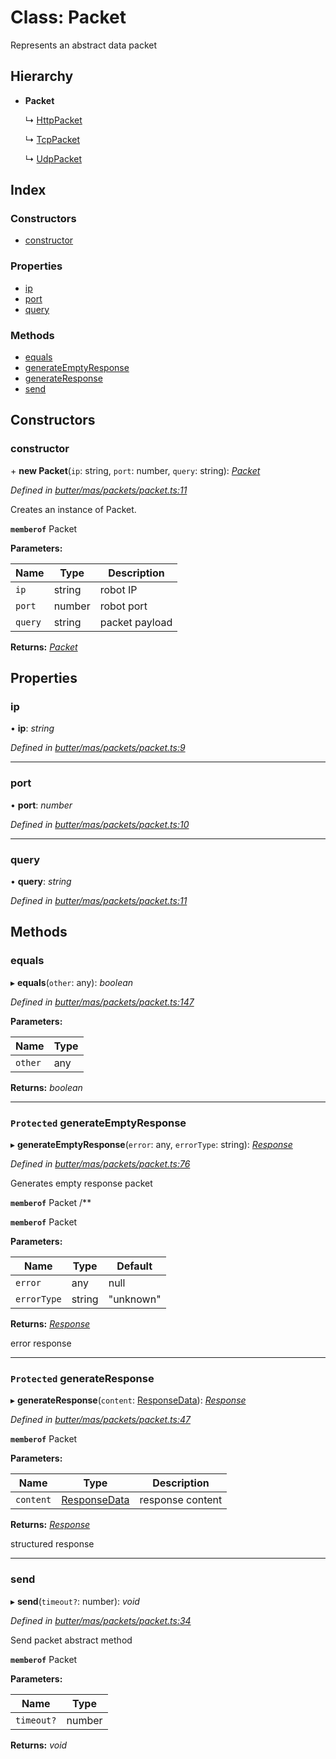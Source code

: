 
# Class: Packet

Represents an abstract data packet

## Hierarchy

* **Packet**

  ↳ [HttpPacket](_butter_mas_packets_packet_http_.httppacket.md)

  ↳ [TcpPacket](_butter_mas_packets_packet_tcp_.tcppacket.md)

  ↳ [UdpPacket](_butter_mas_packets_packet_udp_.udppacket.md)

## Index

### Constructors

* [constructor](_butter_mas_packets_packet_.packet.md#constructor)

### Properties

* [ip](_butter_mas_packets_packet_.packet.md#ip)
* [port](_butter_mas_packets_packet_.packet.md#port)
* [query](_butter_mas_packets_packet_.packet.md#query)

### Methods

* [equals](_butter_mas_packets_packet_.packet.md#equals)
* [generateEmptyResponse](_butter_mas_packets_packet_.packet.md#protected-generateemptyresponse)
* [generateResponse](_butter_mas_packets_packet_.packet.md#protected-generateresponse)
* [send](_butter_mas_packets_packet_.packet.md#send)

## Constructors

###  constructor

\+ **new Packet**(`ip`: string, `port`: number, `query`: string): *[Packet](_butter_mas_packets_packet_.packet.md)*

*Defined in [butter/mas/packets/packet.ts:11](https://github.com/butter-robotics/Butter.MAS.JavascriptAPI/blob/f2f46d3/butter/mas/packets/packet.ts#L11)*

Creates an instance of Packet.

**`memberof`** Packet

**Parameters:**

Name | Type | Description |
------ | ------ | ------ |
`ip` | string | robot IP |
`port` | number | robot port |
`query` | string | packet payload |

**Returns:** *[Packet](_butter_mas_packets_packet_.packet.md)*

## Properties

###  ip

• **ip**: *string*

*Defined in [butter/mas/packets/packet.ts:9](https://github.com/butter-robotics/Butter.MAS.JavascriptAPI/blob/f2f46d3/butter/mas/packets/packet.ts#L9)*

___

###  port

• **port**: *number*

*Defined in [butter/mas/packets/packet.ts:10](https://github.com/butter-robotics/Butter.MAS.JavascriptAPI/blob/f2f46d3/butter/mas/packets/packet.ts#L10)*

___

###  query

• **query**: *string*

*Defined in [butter/mas/packets/packet.ts:11](https://github.com/butter-robotics/Butter.MAS.JavascriptAPI/blob/f2f46d3/butter/mas/packets/packet.ts#L11)*

## Methods

###  equals

▸ **equals**(`other`: any): *boolean*

*Defined in [butter/mas/packets/packet.ts:147](https://github.com/butter-robotics/Butter.MAS.JavascriptAPI/blob/f2f46d3/butter/mas/packets/packet.ts#L147)*

**Parameters:**

Name | Type |
------ | ------ |
`other` | any |

**Returns:** *boolean*

___

### `Protected` generateEmptyResponse

▸ **generateEmptyResponse**(`error`: any, `errorType`: string): *[Response](../interfaces/_butter_mas_interfaces_response_.response.md)*

*Defined in [butter/mas/packets/packet.ts:76](https://github.com/butter-robotics/Butter.MAS.JavascriptAPI/blob/f2f46d3/butter/mas/packets/packet.ts#L76)*

Generates empty response packet

**`memberof`** Packet
/**

**`memberof`** Packet

**Parameters:**

Name | Type | Default |
------ | ------ | ------ |
`error` | any | null |
`errorType` | string | "unknown" |

**Returns:** *[Response](../interfaces/_butter_mas_interfaces_response_.response.md)*

error response

___

### `Protected` generateResponse

▸ **generateResponse**(`content`: [ResponseData](../interfaces/_butter_mas_interfaces_response_.responsedata.md)): *[Response](../interfaces/_butter_mas_interfaces_response_.response.md)*

*Defined in [butter/mas/packets/packet.ts:47](https://github.com/butter-robotics/Butter.MAS.JavascriptAPI/blob/f2f46d3/butter/mas/packets/packet.ts#L47)*

**`memberof`** Packet

**Parameters:**

Name | Type | Description |
------ | ------ | ------ |
`content` | [ResponseData](../interfaces/_butter_mas_interfaces_response_.responsedata.md) | response content |

**Returns:** *[Response](../interfaces/_butter_mas_interfaces_response_.response.md)*

structured response

___

###  send

▸ **send**(`timeout?`: number): *void*

*Defined in [butter/mas/packets/packet.ts:34](https://github.com/butter-robotics/Butter.MAS.JavascriptAPI/blob/f2f46d3/butter/mas/packets/packet.ts#L34)*

Send packet abstract method

**`memberof`** Packet

**Parameters:**

Name | Type |
------ | ------ |
`timeout?` | number |

**Returns:** *void*
